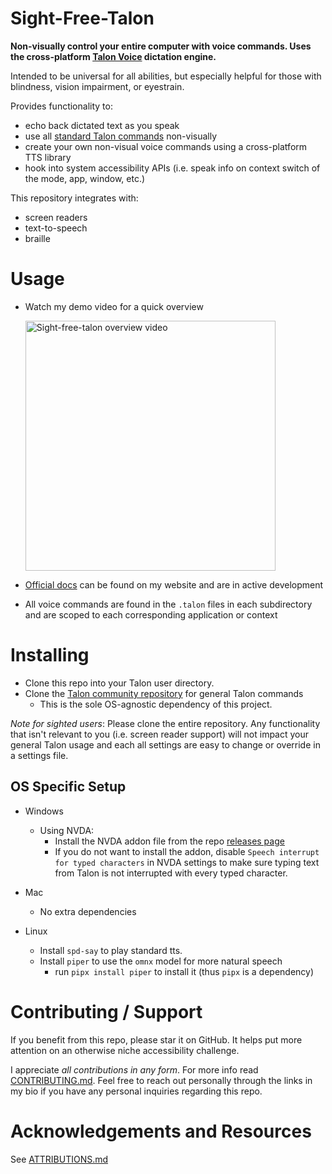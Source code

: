 # Sight-Free-Talon

**Non-visually control your entire computer with voice commands. Uses the cross-platform [Talon Voice](https://talon.wiki) dictation engine.**

Intended to be universal for all abilities, but especially helpful for those with blindness, vision impairment, or eyestrain.

Provides functionality to:

- echo back dictated text as you speak
- use all [standard Talon commands](https://github.com/talonhub/community) non-visually
- create your own non-visual voice commands using a cross-platform TTS library
- hook into system accessibility APIs (i.e. speak info on context switch of the mode, app, window, etc.)

This repository integrates with:

- screen readers
- text-to-speech
- braille

# Usage

- Watch my demo video for a quick overview

  <a href="https://www.youtube.com/watch?v=i-XcpnVwvR0" title="Sight-free-talon overview video" alt="Sight-free-talon overview video">
  <img alt="Sight-free-talon overview video" src="https://github.com/C-Loftus/sight-free-talon/assets/70598503/1c33a46b-9595-4641-a6c1-0bc11b4ea90d" width="400" aria-hidden="true" >
  </a>

- [Official docs](https://colton.place/sight-free-talon/) can be found on my website and are in active development
- All voice commands are found in the `.talon` files in each subdirectory and are scoped to each corresponding application or context

# Installing

- Clone this repo into your Talon user directory.
- Clone the [Talon community repository](https://github.com/talonhub/community) for general Talon commands
  - This is the sole OS-agnostic dependency of this project.

_Note for sighted users_: Please clone the entire repository. Any functionality that isn't relevant to you (i.e. screen reader support) will not impact your general Talon usage and each all settings are easy to change or override in a settings file.

## OS Specific Setup

- Windows

  - Using NVDA:
    - Install the NVDA addon file from the repo [releases page](https://github.com/C-Loftus/sight-free-talon/releases/)
    - If you do not want to install the addon, disable `Speech interrupt for typed characters` in NVDA settings to make sure typing text from Talon is not interrupted with every typed character.

- Mac

  - No extra dependencies

- Linux
  - Install `spd-say` to play standard tts.
  - Install `piper` to use the `omnx` model for more natural speech
    - run `pipx install piper` to install it (thus `pipx` is a dependency)

# Contributing / Support

If you benefit from this repo, please star it on GitHub. It helps put more attention on an otherwise niche accessibility challenge.

I appreciate _all contributions in any form_. For more info read [CONTRIBUTING.md](./docs/src/CONTRIBUTING.md). Feel free to reach out personally through the links in my bio if you have any personal inquiries regarding this repo.

# Acknowledgements and Resources

See [ATTRIBUTIONS.md](./docs/src/ATTRIBUTIONS.md)
